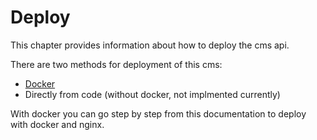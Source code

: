 # Deploy

This chapter provides information about how to deploy the cms api.

There are two methods for deployment of this cms:

- [Docker](./docker.md)
- Directly from code (without docker, not implmented currently) 

With docker you can go step by step from this documentation to deploy with docker and nginx.
